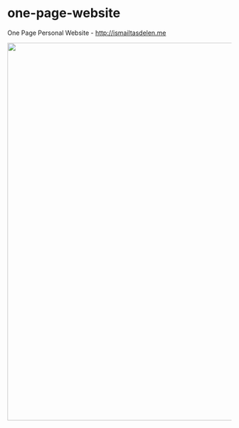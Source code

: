 # one-page-website
One Page Personal Website - http://ismailtasdelen.me

<p align="center">
  <img src="https://github.com/ismailtasdelen/ismailtasdelen.github.io/blob/master/images/screenshot.PNG" width="850"/>
</p>
